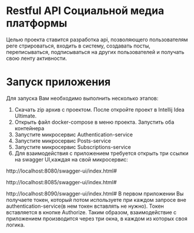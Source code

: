 # Restful API Социальной медиа платформы
Целью проекта ставится разработка api, позволяющего пользователям реге
стрироваться, входить в систему, создавать посты, переписываться,
подписываться на других пользователей и получать свою ленту активности.

# Запуск приложения
Для запуска Вам необходимо выполнить несколько этапов:
1. Скачать zip архив с проектом. После откройте проект в Intellij Idea Ultimate.
2. Открыть файл docker-compose в меню проекта. Запустить оба контейнера
3. Запустите микросервис Authentication-service
4. Запустите микросервис Posts-service
5. Запустите микросервис Subscriptions-service
6. Для взаимодействия с приложением требуется открыть три ссылки на swagger UI,каждая на свой микросервис:

http://localhost:8080/swagger-ui/index.html#

http://localhost:8085/swagger-ui/index.html#

http://localhost:8090/swagger-ui/index.html#
В первом приложении Вы получаете токен, который потом используете при каждом запросе вне authentication-service(в нем токен вставлять не нужно).
Токен вставляется в кнопке Authorize. Таким образом, взаимодействие с приложением производится через три окна, в каждом из которых своя логика.

